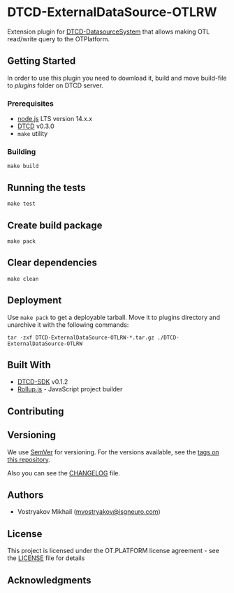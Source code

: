 # DTCD-ExternalDataSource-OTLRW

Extension plugin for [DTCD-DatasourceSystem](https://github.com/ISGNeuroTeam/DTCD-DatasourceSystem) that allows making OTL read/write query to the OTPlatform.

## Getting Started

In order to use this plugin you need to download it, build and move build-file to _plugins_ folder on DTCD server.

### Prerequisites

- [node.js](https://nodejs.org/en/) LTS version 14.x.x
- [DTCD](https://github.com/ISGNeuroTeam/DTCD) v0.3.0
- `make` utility

### Building

```
make build
```

## Running the tests

```
make test
```

## Create build package

```
make pack
```

## Clear dependencies

```
make clean
```

## Deployment

Use `make pack` to get a deployable tarball. Move it to plugins directory and unarchive it with the following commands:

```
tar -zxf DTCD-ExternalDataSource-OTLRW-*.tar.gz ./DTCD-ExternalDataSource-OTLRW
```

## Built With

- [DTCD-SDK](https://github.com/ISGNeuroTeam/DTCD-SDK) v0.1.2
- [Rollup.js](https://rollupjs.org/guide/en/) - JavaScript project builder

## Contributing

## Versioning

We use [SemVer](http://semver.org/) for versioning. For the versions available, see the [tags on this repository](https://github.com/ISGNeuroTeam/DTCD-ExternalDataSource-OTLRW/tags).

Also you can see the [CHANGELOG](CHANGELOG.md) file.

## Authors

- Vostryakov Mikhail (mvostryakov@isgneuro.com)

## License

This project is licensed under the OT.PLATFORM license agreement - see the [LICENSE](LICENSE.md) file for details

## Acknowledgments
